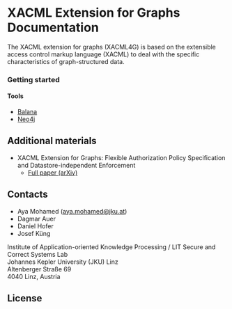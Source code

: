# XACML Extension for Graphs Documentation
The XACML extension for graphs (XACML4G) is based on the extensible access control markup language (XACML) to deal with the specific characteristics of graph-structured data.

### Getting started

#### Tools
- [Balana](https://github.com/wso2/balana)
- [Neo4j](https://neo4j.com/docs)

## Additional materials
- XACML Extension for Graphs: Flexible Authorization Policy Specification and Datastore-independent Enforcement<br/>
  - [Full paper (arXiv)](https://www.google.com)

## Contacts

- Aya Mohamed (aya.mohamed@jku.at)
- Dagmar Auer
- Daniel Hofer
- Josef Küng

Institute of Application-oriented Knowledge Processing / LIT Secure and Correct Systems Lab<br/>
Johannes Kepler University (JKU) Linz<br/>
Altenberger Straße 69<br/>
4040 Linz, Austria

## License
